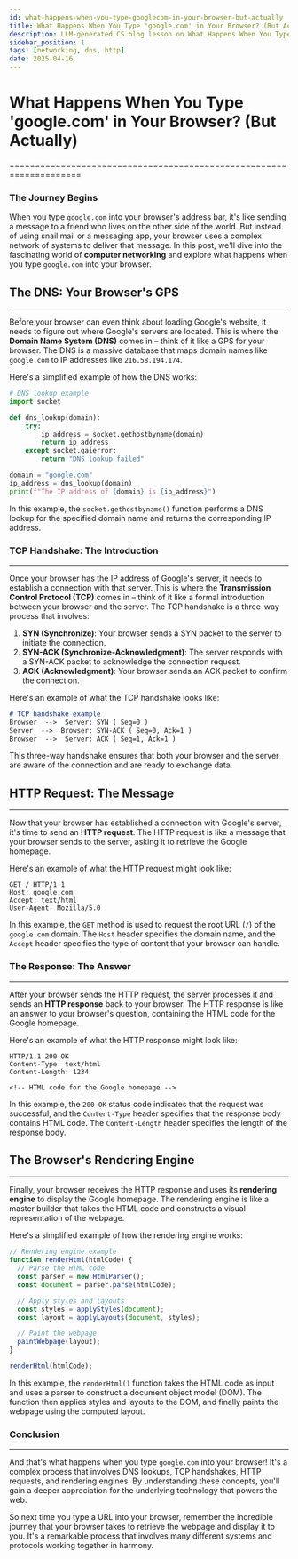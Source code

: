 ```yaml
---
id: what-happens-when-you-type-googlecom-in-your-browser-but-actually
title: What Happens When You Type 'google.com' in Your Browser? (But Actually)
description: LLM-generated CS blog lesson on What Happens When You Type 'google.com' in Your Browser? (But Actually).
sidebar_position: 1
tags: [networking, dns, http]
date: 2025-04-16
---
```


# What Happens When You Type 'google.com' in Your Browser? (But Actually)
====================================================================

### The Journey Begins
When you type `google.com` into your browser's address bar, it's like sending a message to a friend who lives on the other side of the world. But instead of using snail mail or a messaging app, your browser uses a complex network of systems to deliver that message. In this post, we'll dive into the fascinating world of **computer networking** and explore what happens when you type `google.com` into your browser.

## The DNS: Your Browser's GPS
--------------------------------

Before your browser can even think about loading Google's website, it needs to figure out where Google's servers are located. This is where the **Domain Name System (DNS)** comes in – think of it like a GPS for your browser. The DNS is a massive database that maps domain names like `google.com` to IP addresses like `216.58.194.174`.

Here's a simplified example of how the DNS works:
```python
# DNS lookup example
import socket

def dns_lookup(domain):
    try:
        ip_address = socket.gethostbyname(domain)
        return ip_address
    except socket.gaierror:
        return "DNS lookup failed"

domain = "google.com"
ip_address = dns_lookup(domain)
print(f"The IP address of {domain} is {ip_address}")
```
In this example, the `socket.gethostbyname()` function performs a DNS lookup for the specified domain name and returns the corresponding IP address.

### TCP Handshake: The Introduction
-------------------------------

Once your browser has the IP address of Google's server, it needs to establish a connection with that server. This is where the **Transmission Control Protocol (TCP)** comes in – think of it like a formal introduction between your browser and the server. The TCP handshake is a three-way process that involves:

1. **SYN (Synchronize)**: Your browser sends a SYN packet to the server to initiate the connection.
2. **SYN-ACK (Synchronize-Acknowledgment)**: The server responds with a SYN-ACK packet to acknowledge the connection request.
3. **ACK (Acknowledgment)**: Your browser sends an ACK packet to confirm the connection.

Here's an example of what the TCP handshake looks like:
```markdown
# TCP handshake example
Browser  -->  Server: SYN ( Seq=0 )
Server  -->  Browser: SYN-ACK ( Seq=0, Ack=1 )
Browser  -->  Server: ACK ( Seq=1, Ack=1 )
```
This three-way handshake ensures that both your browser and the server are aware of the connection and are ready to exchange data.

## HTTP Request: The Message
---------------------------

Now that your browser has established a connection with Google's server, it's time to send an **HTTP request**. The HTTP request is like a message that your browser sends to the server, asking it to retrieve the Google homepage.

Here's an example of what the HTTP request might look like:
```http
GET / HTTP/1.1
Host: google.com
Accept: text/html
User-Agent: Mozilla/5.0
```
In this example, the `GET` method is used to request the root URL (`/`) of the `google.com` domain. The `Host` header specifies the domain name, and the `Accept` header specifies the type of content that your browser can handle.

### The Response: The Answer
---------------------------

After your browser sends the HTTP request, the server processes it and sends an **HTTP response** back to your browser. The HTTP response is like an answer to your browser's question, containing the HTML code for the Google homepage.

Here's an example of what the HTTP response might look like:
```http
HTTP/1.1 200 OK
Content-Type: text/html
Content-Length: 1234

<!-- HTML code for the Google homepage -->
```
In this example, the `200 OK` status code indicates that the request was successful, and the `Content-Type` header specifies that the response body contains HTML code. The `Content-Length` header specifies the length of the response body.

## The Browser's Rendering Engine
----------------------------------

Finally, your browser receives the HTTP response and uses its **rendering engine** to display the Google homepage. The rendering engine is like a master builder that takes the HTML code and constructs a visual representation of the webpage.

Here's a simplified example of how the rendering engine works:
```javascript
// Rendering engine example
function renderHtml(htmlCode) {
  // Parse the HTML code
  const parser = new HtmlParser();
  const document = parser.parse(htmlCode);

  // Apply styles and layouts
  const styles = applyStyles(document);
  const layout = applyLayouts(document, styles);

  // Paint the webpage
  paintWebpage(layout);
}

renderHtml(htmlCode);
```
In this example, the `renderHtml()` function takes the HTML code as input and uses a parser to construct a document object model (DOM). The function then applies styles and layouts to the DOM, and finally paints the webpage using the computed layout.

### Conclusion
----------

And that's what happens when you type `google.com` into your browser! It's a complex process that involves DNS lookups, TCP handshakes, HTTP requests, and rendering engines. By understanding these concepts, you'll gain a deeper appreciation for the underlying technology that powers the web.

So next time you type a URL into your browser, remember the incredible journey that your browser takes to retrieve the webpage and display it to you. It's a remarkable process that involves many different systems and protocols working together in harmony.
